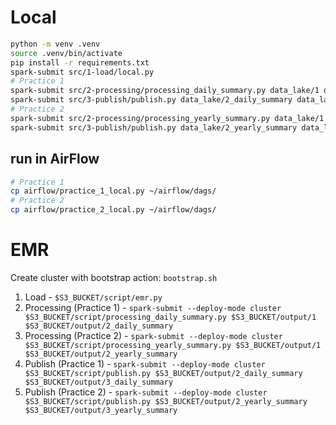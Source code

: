 # Local

```bash
python -m venv .venv
source .venv/bin/activate
pip install -r requirements.txt
spark-submit src/1-load/local.py
# Practice 1
spark-submit src/2-processing/processing_daily_summary.py data_lake/1 data_lake/2_daily_summary
spark-submit src/3-publish/publish.py data_lake/2_daily_summary data_lake/3_daily_summary
# Practice 2
spark-submit src/2-processing/processing_yearly_summary.py data_lake/1 data_lake/2_yearly_summary
spark-submit src/3-publish/publish.py data_lake/2_yearly_summary data_lake/3_yearly_summary
```

## run in AirFlow

```bash
# Practice 1
cp airflow/practice_1_local.py ~/airflow/dags/
# Practice 2
cp airflow/practice_2_local.py ~/airflow/dags/
```

# EMR

Create cluster with bootstrap action: `bootstrap.sh`

1. Load - `$S3_BUCKET/script/emr.py`
2. Processing (Practice 1) - `spark-submit --deploy-mode cluster $S3_BUCKET/script/processing_daily_summary.py $S3_BUCKET/output/1 $S3_BUCKET/output/2_daily_summary`
3. Processing (Practice 2) - `spark-submit --deploy-mode cluster $S3_BUCKET/script/processing_yearly_summary.py $S3_BUCKET/output/1 $S3_BUCKET/output/2_yearly_summary`
4. Publish (Practice 1) - `spark-submit --deploy-mode cluster $S3_BUCKET/script/publish.py $S3_BUCKET/output/2_daily_summary $S3_BUCKET/output/3_daily_summary`
5. Publish (Practice 2) - `spark-submit --deploy-mode cluster $S3_BUCKET/script/publish.py $S3_BUCKET/output/2_yearly_summary $S3_BUCKET/output/3_yearly_summary`